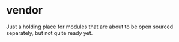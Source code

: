 # vendor
Just a holding place for modules that are about to be open sourced separately, but not quite ready yet.
